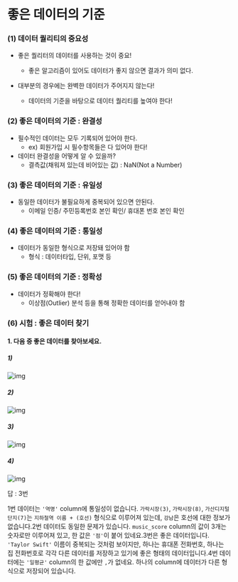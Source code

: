 # 좋은 데이터의 기준

### (1) 데이터 퀄리티의 중요성

- 좋은 퀄리터의 데이터를 사용하는 것이 중요!
  - 좋은 알고리즘이 있어도 데이터가 좋지 않으면 결과가 의미 없다.

- 대부분의 경우에는 완벽한 데이터가 주어지지 않는다!
  - 데이터의 기준을 바탕으로 데이터 퀄리티를 높여야 한다!



### (2) 좋은 데이터의 기준 : 완결성

- 필수적인 데이터는 모두 기록되어 있어야 한다.
  - ex) 회원가입 시 필수항목들은 다 있어야 한다!
- 데이터 완결성을 어떻게 알 수 있을까?
  - 결측값(채워져 있는데 비어있는 값) : NaN(Not a Number)



### (3) 좋은 데이터의 기준 : 유일성

- 동일한 데이터가 불필요하게 중복되어 있으면 안된다.
  - 이메일 인증/ 주민등록번호 본인 확인/ 휴대폰 번호 본인 확인



### (4) 좋은 데이터의 기준 : 통일성

- 데이터가 동일한 형식으로 저장돼 있어야 함
  - 형식 : 데이터타입,  단위, 포맷 등



### (5) 좋은 데이터의 기준 : 정확성

- 데이터가 정확해야 한다!
  - 이상점(Outlier) 분석 등을 통해 정확한 데이터를 얻어내야 함



### (6) 시험 : 좋은 데이터 찾기

#### **1.** 다음 중 좋은 데이터를 찾아보세요.

##### 1)

![img](https://i.imgur.com/LpYlpMF.jpg)

##### 2)

![img](https://i.imgur.com/9ifwLvQ.jpg)

##### 3)

![img](https://i.imgur.com/giEby1s.jpg)

##### 4)

![img](https://i.imgur.com/ZE8hlWk.jpg)



답 : 3번

1번 데이터는 `'역명'` column에 통일성이 없습니다.
`가락시장(3)`, `가락시장(8)`, `가산디지털단지(7)`는 `지하철역 이름 + (호선)` 형식으로 이루어져 있는데, `강남`은 호선에 대한 정보가 없습니다.2번 데이터도 동일한 문제가 있습니다.
`music_score` column의 값이 3개는 숫자로만 이루어져 있고, 한 값은 `'점'`이 붙어 있네요.3번은 좋은 데이터입니다.
`'Taylor Swift'` 이름이 중복되는 것처럼 보이지만, 하나는 휴대폰 전화번호, 하나는 집 전화번호로 각각 다른 데이터를 저장하고 있기에 좋은 형태의 데이터입니다.4번 데이터에는 `'일평균'` column의 한 값에만 `,`가 없네요.
하나의 column에 데이터가 다른 형식으로 저장되어 있습니다.